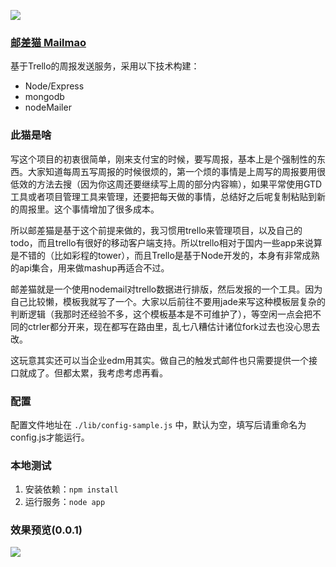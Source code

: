 ![](http://ww3.sinaimg.cn/large/61ff0de3jw1e6jccxfhgvj202s039t8j.jpg)

### [邮差猫 Mailmao](http://mailmao.com)

基于Trello的周报发送服务，采用以下技术构建：

- Node/Express
- mongodb
- nodeMailer

### 此猫是啥

写这个项目的初衷很简单，刚来支付宝的时候，要写周报，基本上是个强制性的东西。大家知道每周五写周报的时候很烦的，第一个烦的事情是上周写的周报要用很低效的方法去搜（因为你这周还要继续写上周的部分内容嘛），如果平常使用GTD工具或者项目管理工具来管理，还要把每天做的事情，总结好之后呢复制粘贴到新的周报里。这个事情增加了很多成本。

所以邮差猫是基于这个前提来做的，我习惯用trello来管理项目，以及自己的todo，而且trello有很好的移动客户端支持。所以trello相对于国内一些app来说算是不错的（比如彩程的tower），而且Trello是基于Node开发的，本身有非常成熟的api集合，用来做mashup再适合不过。

邮差猫就是一个使用nodemail对trello数据进行排版，然后发报的一个工具。因为自己比较懒，模板我就写了一个。大家以后前往不要用jade来写这种模板层复杂的判断逻辑（我那时还经验不多，这个模板基本是不可维护了），等空闲一点会把不同的ctrler都分开来，现在都写在路由里，乱七八糟估计诸位fork过去也没心思去改。

这玩意其实还可以当企业edm用其实。做自己的触发式邮件也只需要提供一个接口就成了。但都太累，我考虑考虑再看。

### 配置

配置文件地址在 `./lib/config-sample.js` 中，默认为空，填写后请重命名为config.js才能运行。

### 本地测试

1. 安装依赖：`npm install` 
2. 运行服务：`node app`

### 效果预览(0.0.1)

![](http://ww4.sinaimg.cn/mw1024/61ff0de3gw1dwwaenqxwqj.jpg)
